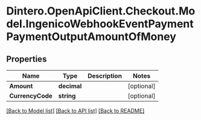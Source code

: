 # Dintero.OpenApiClient.Checkout.Model.IngenicoWebhookEventPaymentPaymentOutputAmountOfMoney

## Properties

Name | Type | Description | Notes
------------ | ------------- | ------------- | -------------
**Amount** | **decimal** |  | [optional] 
**CurrencyCode** | **string** |  | [optional] 

[[Back to Model list]](../README.md#documentation-for-models) [[Back to API list]](../README.md#documentation-for-api-endpoints) [[Back to README]](../README.md)

